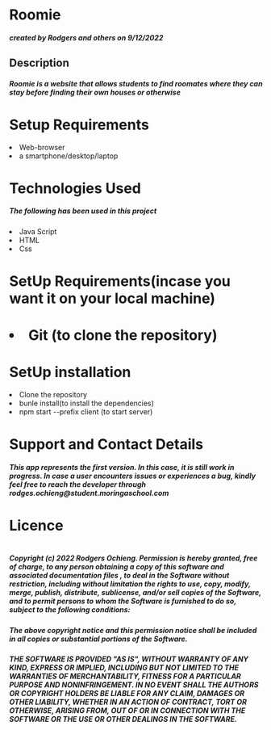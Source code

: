<h1>Roomie</hi>
<h5>created by Rodgers and others on 9/12/2022</h5>
<h2>Description</h2>
<h5>Roomie is a website that allows students to find roomates where they can stay before finding their own houses or otherwise</h5>

<h1> Setup Requirements</h1>
<li>Web-browser</li>
<li>a smartphone/desktop/laptop</li>

<h1>Technologies Used</h1>
<h5>The following has been used in this project</h5>
<li>Java Script</li>
<li>HTML</li>
<li>Css</li>

<h1>SetUp Requirements(incase you want it on your local machine)<h1>
<li>Git (to clone the repository)</li>
<h1>SetUp installation</h1>
<li>Clone the repository</li>
<li>bunle install(to install the dependencies)</li>
<li>npm start --prefix client (to start server)</li>

<h1>Support and Contact Details</h1>

<h5>This app represents the first version. In this case, it is still work in progress. In case a user encounters issues or experiences a bug, kindly feel free to reach the developer through rodges.ochieng@student.moringaschool.com</h5>

<h1>Licence<h1>
<h5>Copyright (c) 2022 Rodgers Ochieng.
Permission is hereby granted, free of charge, to any person obtaining a copy of this software and associated documentation files , to deal in the Software without restriction, including without limitation the rights to use, copy, modify, merge, publish, distribute, sublicense, and/or sell copies of the Software, and to permit persons to whom the Software is furnished to do so, subject to the following conditions:</h5>
<h5>The above copyright notice and this permission notice shall be included in all copies or substantial portions of the Software.

</h5>

<h5>THE SOFTWARE IS PROVIDED "AS IS", WITHOUT WARRANTY OF ANY KIND, EXPRESS OR IMPLIED, INCLUDING BUT NOT LIMITED TO THE WARRANTIES OF MERCHANTABILITY, FITNESS FOR A PARTICULAR PURPOSE AND NONINFRINGEMENT. IN NO EVENT SHALL THE AUTHORS OR COPYRIGHT HOLDERS BE LIABLE FOR ANY CLAIM, DAMAGES OR OTHER LIABILITY, WHETHER IN AN ACTION OF CONTRACT, TORT OR OTHERWISE, ARISING FROM, OUT OF OR IN CONNECTION WITH THE SOFTWARE OR THE USE OR OTHER DEALINGS IN THE SOFTWARE.<h5>

